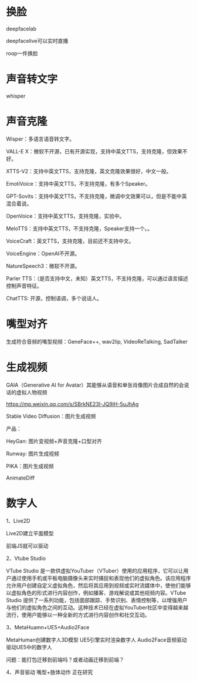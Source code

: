 # 换脸

deepfacelab

deepfacelive可以实时直播

roop一件换脸

# 声音转文字

whisper

# 声音克隆

Wisper：多语言语音转文字。

VALL-E X：微软不开源，已有开源实现，支持中英文TTS，支持克隆，但效果不好。

XTTS-V2：支持中英文TTS，支持克隆，英文克隆效果很好，中文一般。

EmotiVoice：支持中英文TTS，不支持克隆，有多个Speaker。

GPT-Sovits：支持中英文TTS，不支持克隆，微调中文效果可以，但是不能中英混合着说。

OpenVoice：支持中英文TTS，支持克隆，实验中。

MeloTTS：支持中英文TTS，不支持克隆，Speaker支持一个。。

VoiceCraft：英文TTS，支持克隆，目前还不支持中文。

VoiceEngine：OpenAI不开源。

NatureSpeech3：微软不开源。

Parler TTS：（是否支持中文，未知）英文TTS，不支持克隆，可以通过语言描述控制声音特征。

ChatTTS: 开源，控制语调，多个说话人。

# 嘴型对齐

生成符合音频的嘴型视频：GeneFace++, wav2lip, VideoReTalking, SadTalker

# 生成视频

GAIA（Generative AI for Avatar）其能够从语音和单张肖像图片合成自然的会说话的虚拟人物视频

https://mp.weixin.qq.com/s/SBrkNE23I-JQ9iH-5uJhAg

Stable Video Diffusion：图片生成视频

产品：

HeyGan: 图片变视频+声音克隆+口型对齐

Runway: 图片生成视频

PIKA：图片生成视频

AnimateDiff



# 数字人

1、Live2D

Live2D建立平面模型

前端JS就可以驱动



2、Vtube Studio

VTube Studio 是一款供虚拟YouTuber（VTuber）使用的应用程序，它可以让用户通过使用手机或平板电脑摄像头来实时捕捉和表现他们的虚拟角色。该应用程序允许用户创建自定义虚拟角色，然后将其应用到视频或实时流媒体中，使他们能够以虚拟角色的形式进行内容创作，例如播客、游戏解说或其他视频内容。VTube Studio 提供了一系列功能，包括面部跟踪、手势识别、表情控制等，以增强用户与他们的虚拟角色之间的互动。这种技术已经在虚拟YouTuber社区中变得越来越流行，使用户能够以一种全新的方式进行内容创作和社交互动。



3、MetaHuamn+UE5+Audio2Face

MetaHuman创建数字人3D模型
UE5引擎实时渲染数字人
Audio2Face音频驱动驱动UE5中的数字人

问题：能打包迁移到前端吗？或者动画迁移到前端？



4、声音驱动 嘴型+肢体动作 正在研究